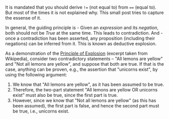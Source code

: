It is mandated that you should derive `!=` (not equal to) from `==` (equal to).
But most of the times it is not explained why.
This small post tries to capture the essense of it.

In general, the guiding principle is - Given an *expression* and its *negation*, both should not be *True* at the same time.
This leads to contradiction. And - once a contradiction has been asserted, any proposition (including their negations) can be inferred from it. This is known as deductive explosion.

As a demonstration of the [Principle of Explosion](https://en.wikipedia.org/wiki/Principle_of_explosion) (excerpt taken from Wikipedia), consider two contradictory statements – "All lemons are yellow" and "Not all lemons are yellow", 
and suppose that both are true. If that is the case, anything can be proven, e.g., the assertion that "unicorns exist", 
by using the following argument:
1. We know that "All lemons are yellow", as it has been assumed to be true.
1. Therefore, the two-part statement "All lemons are yellow OR unicorns exist” must also be true, since the first part is true.
1. However, since we know that "Not all lemons are yellow" (as this has been assumed), the first part is false, and hence the second part must be true, i.e., unicorns exist.
